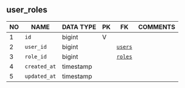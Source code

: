
user_roles
----------------------------


NO | NAME | DATA TYPE | PK | FK | COMMENTS
---|------|-----------|----|----|-------------------
1|`id` | bigint | V |  | 
2|`user_id` | bigint |  | [`users`](users.md) | 
3|`role_id` | bigint |  | [`roles`](roles.md) | 
4|`created_at` | timestamp |  |  | 
5|`updated_at` | timestamp |  |  | 
